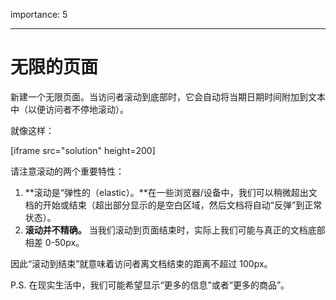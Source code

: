 importance: 5

---

# 无限的页面

新建一个无限页面。当访问者滚动到底部时，它会自动将当期日期时间附加到文本中（以便访问者不停地滚动）。

就像这样：

[iframe src="solution" height=200]

请注意滚动的两个重要特性：

1. **滚动是“弹性的（elastic）。**在一些浏览器/设备中，我们可以稍微超出文档的开始或结束（超出部分显示的是空白区域，然后文档将自动“反弹”到正常状态）。
2. **滚动并不精确。** 当我们滚动到页面结束时，实际上我们可能与真正的文档底部相差 0-50px。

因此“滚动到结束”就意味着访问者离文档结束的距离不超过 100px。

P.S. 在现实生活中，我们可能希望显示“更多的信息”或者“更多的商品”。
